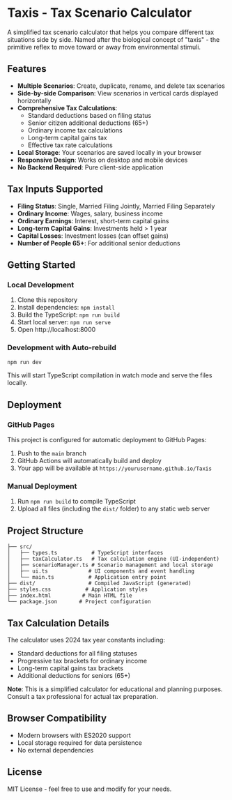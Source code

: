 # Taxis - Tax Scenario Calculator

A simplified tax scenario calculator that helps you compare different tax situations side by side. Named after the biological concept of "taxis" - the primitive reflex to move toward or away from environmental stimuli.

## Features

- **Multiple Scenarios**: Create, duplicate, rename, and delete tax scenarios
- **Side-by-side Comparison**: View scenarios in vertical cards displayed horizontally
- **Comprehensive Tax Calculations**: 
  - Standard deductions based on filing status
  - Senior citizen additional deductions (65+)
  - Ordinary income tax calculations
  - Long-term capital gains tax
  - Effective tax rate calculations
- **Local Storage**: Your scenarios are saved locally in your browser
- **Responsive Design**: Works on desktop and mobile devices
- **No Backend Required**: Pure client-side application

## Tax Inputs Supported

- **Filing Status**: Single, Married Filing Jointly, Married Filing Separately
- **Ordinary Income**: Wages, salary, business income
- **Ordinary Earnings**: Interest, short-term capital gains
- **Long-term Capital Gains**: Investments held > 1 year
- **Capital Losses**: Investment losses (can offset gains)
- **Number of People 65+**: For additional senior deductions

## Getting Started

### Local Development

1. Clone this repository
2. Install dependencies: `npm install`
3. Build the TypeScript: `npm run build`
4. Start local server: `npm run serve`
5. Open http://localhost:8000

### Development with Auto-rebuild

```bash
npm run dev
```

This will start TypeScript compilation in watch mode and serve the files locally.

## Deployment

### GitHub Pages

This project is configured for automatic deployment to GitHub Pages:

1. Push to the `main` branch
2. GitHub Actions will automatically build and deploy
3. Your app will be available at `https://yourusername.github.io/Taxis`

### Manual Deployment

1. Run `npm run build` to compile TypeScript
2. Upload all files (including the `dist/` folder) to any static web server

## Project Structure

```
├── src/
│   ├── types.ts           # TypeScript interfaces
│   ├── taxCalculator.ts   # Tax calculation engine (UI-independent)
│   ├── scenarioManager.ts # Scenario management and local storage
│   ├── ui.ts             # UI components and event handling
│   └── main.ts           # Application entry point
├── dist/                 # Compiled JavaScript (generated)
├── styles.css           # Application styles
├── index.html          # Main HTML file
└── package.json       # Project configuration
```

## Tax Calculation Details

The calculator uses 2024 tax year constants including:
- Standard deductions for all filing statuses
- Progressive tax brackets for ordinary income
- Long-term capital gains tax brackets
- Additional deductions for seniors (65+)

**Note**: This is a simplified calculator for educational and planning purposes. Consult a tax professional for actual tax preparation.

## Browser Compatibility

- Modern browsers with ES2020 support
- Local storage required for data persistence
- No external dependencies

## License

MIT License - feel free to use and modify for your needs.
